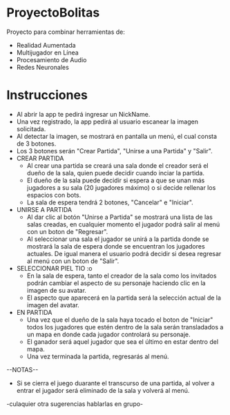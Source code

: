 # ProyectoBolitas
Proyecto para combinar herramientas de:
- Realidad Aumentada
- Multijugador en Línea
- Procesamiento de Audio
- Redes Neuronales

# Instrucciones
- Al abrir la app te pedirá ingresar un NickName.
- Una vez registrado, la app pedirá al usuario escanear la imagen solicitada.
- Al detectar la imagen, se mostrará en pantalla un menú, el cual consta de 3 botones.
- Los 3 botones serán "Crear Partida", "Unirse a una Partida" y "Salir".
- CREAR PARTIDA	
	- Al crear una partida se creará una sala donde el creador será el dueño de la sala, quien puede decidir cuando inciar la partida. 
	- El dueño de la sala puede decidir si espera a que se unan más jugadores a su sala (20 jugadores máximo) o si decide rellenar los espacios con bots. 
	- La sala de espera tendrá 2 botones, "Cancelar" e "Iniciar". 
- UNIRSE A PARTIDA
	- Al dar clic al botón "Unirse a Partida" se mostrará una lista de las salas creadas, en cualquier momento el jugador podrá salir al menú con un boton de "Regresar".
	- Al seleccionar una sala el jugador se unirá a la partida donde se mostrará la sala de espera donde se encuentran los jugadores actuales. De igual manera el usuario podrá decidir
	    si desea regresar al menú con un boton de "Salir".
- SELECCIONAR PIEL TIO :o
	- En la sala de espera, tanto el creador de la sala como los invitados podrán cambiar el aspecto de su personaje haciendo clic en la imagen de su avatar.
	- El aspecto que aparecerá en la partida será la selección actual de la imagen del avatar.
- EN PARTIDA
	- Una vez que el dueño de la sala haya tocado el boton de "Iniciar" todos los jugadores que estén dentro de la sala serán transladados a un mapa en donde cada jugador controlará
	    su personaje.
	- El ganador será aquel jugador que sea el último en estar dentro del mapa.
	- Una vez terminada la partida, regresarás al menú.

--NOTAS--
- Si se cierra el juego duarante el transcurso de una partida, al volver a entrar el jugador será eliminado de la sala y volverá al menú.


-culaquier otra sugerencias hablarlas en grupo-

